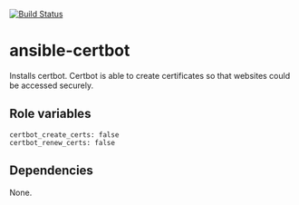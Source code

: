 [![Build Status](https://travis-ci.org/030/ansible-certbot.svg?branch=master)](https://travis-ci.org/030/ansible-certbot)

# ansible-certbot

Installs certbot. Certbot is able to create certificates so that websites could be accessed securely.

## Role variables

    certbot_create_certs: false
    certbot_renew_certs: false

## Dependencies

None.
